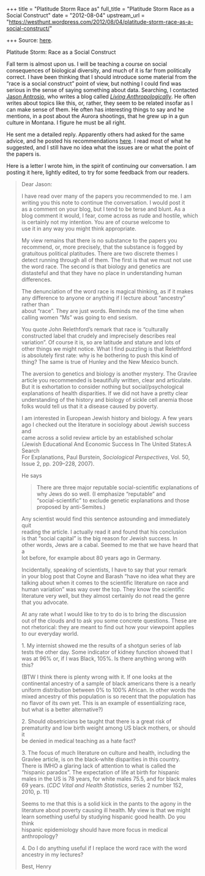 +++
title = "Platitude Storm Race as"
full_title = "Platitude Storm Race as a Social Construct"
date = "2012-08-04"
upstream_url = "https://westhunt.wordpress.com/2012/08/04/platitude-storm-race-as-a-social-construct/"

+++
Source: [here](https://westhunt.wordpress.com/2012/08/04/platitude-storm-race-as-a-social-construct/).

Platitude Storm: Race as a Social Construct

Fall term is almost upon us. I will be teaching a course on social
consequences of biological diversity, and much of it is far from
politically correct. I have been thinking that I should introduce some
material from the “race is a social construct” point of view, but
nothing I could find was serious in the sense of saying something about
data. Searching, I contacted [Jason
Antrosio](http://www.hartwick.edu/academics/majors-and-minors/social-sciences/anthropology-home/anthropology-faculty/jason-antrosio),
who writes a blog called [*Living
Anthropologically*](http://www.livinganthropologically.com). He often
writes about topics like this, or, rather, they seem to be related
insofar as I can make sense of them. He often has interesting things to
say and he mentions, in a post about the Aurora shootings, that he grew
up in a gun culture in Montana. I figure he must be all right.

He sent me a detailed reply. Apparently others had asked for the same
advice, and he posted his recommendations
[here](http://www.livinganthropologically.com/2012/07/23/teaching-race-anthropology/).
I read most of what he suggested, and I still have no idea what the
issues are or what the point of the papers is.

Here is a letter I wrote him, in the spirit of continuing our
conversation. I am posting it here, lightly edited, to try for some
feedback from our readers.

> Dear Jason:
>
> I have read over many of the papers you recommended to me. I am  
> writing you this note to continue the conversation. I would post it  
> as a comment on your blog, but I tend to be terse and blunt. As a  
> blog comment it would, I fear, come across as rude and hostile,
> which  
> is certainly not my intention. You are of course welcome to  
> use it in any way you might think appropriate.
>
> My view remains that there is no substance to the papers you  
> recommend, or, more precisely, that the substance is fogged by  
> gratuitous political platitudes. There are two discrete themes I  
> detect running through all of them. The first is that we must not
> use  
> the word race. The second is that biology and genetics are  
> distasteful and that they have no place in understanding human  
> differences.
>
> The denunciation of the word race is magical thinking, as if it
> makes  
> any difference to anyone or anything if I lecture about “ancestry”
> rather than  
> about “race”. They are just words. Reminds me of the time when  
> calling women “Ms” was going to end sexism.
>
> You quote John Relethford’s remark that race is “culturally  
> constructed label that crudely and imprecisely describes real  
> variation”. Of course it is, so are latitude and stature and lots of  
> other things we might notice. What I find puzzling is that
> Relethford  
> is absolutely first rate: why is he bothering to push this kind of  
> thing? The same is true of Hunley and the New Mexico bunch.
>
> The aversion to genetics and biology is another mystery. The Gravlee  
> article you recommended is beautifully written, clear and
> articulate.  
> But it is exhortation to consider nothing but social/psychological  
> explanations of health disparities. If we did not have a pretty
> clear  
> understanding of the history and biology of sickle cell anemia those  
> folks would tell us that it a disease caused by poverty.
>
> I am interested in European Jewish history and biology. A few years  
> ago I checked out the literature in sociology about Jewish success
> and  
> came across a solid review article by an established scholar  
> (Jewish Educational And Economic Success In The United States:A
> Search  
> For Explanations, Paul Burstein, *Sociological Perspectives*, Vol.
> 50,  
> Issue 2, pp. 209–228, 2007).
>
> He says
>
> > There are three major reputable social-scientific explanations of  
> > why Jews do so well. (I emphasize “reputable” and  
> > “social-scientific” to exclude genetic explanations and those  
> > proposed by anti-Semites.)
>
> Any scientist would find this sentence astounding and immediately
> quit  
> reading the article. I actually read it and found that his
> conclusion  
> is that “social capital” is the big reason for Jewish success. In  
> other words, Jews are a cabal. Seemed to me that we have heard that
> a  
> lot before, for example about 80 years ago in Germany.
>
> Incidentally, speaking of scientists, I have to say that your remark  
> in your blog post that Coyne and Barash “have no idea what they are  
> talking about when it comes to the scientific literature on race and  
> human variation” was way over the top. They know the scientific  
> literature very well, but they almost certainly do not read the
> genre  
> that you advocate.
>
> At any rate what I would like to try to do is to bring the
> discussion  
> out of the clouds and to ask you some concrete questions. These are  
> not rhetorical: they are meant to find out how your viewpoint
> applies  
> to our everyday world.
>
> 1\. My internist showed me the results of a shotgun series of lab  
> tests the other day. Some indicator of kidney function showed that I  
> was at 96% or, if I was Black, 105%. Is there anything wrong with  
> this?
>
> (BTW I think there is plenty wrong with it. If one looks at the  
> continental ancestry of a sample of black americans there is a
> nearly  
> uniform distribution between 0% to 100% African. In other words the  
> mixed ancestry of this population is so recent that the population
> has  
> no flavor of its own yet. This is an example of essentializing race,  
> but what is a better alternative?)
>
> 2\. Should obsetricians be taught that there is a great risk of  
> prematurity and low birth weight among US black mothers, or should
> it  
> be denied in medical teaching as a hate fact?
>
> 3\. The focus of much literature on culture and health, including
> the  
> Gravlee article, is on the black-white disparities in this country.  
> There is IMHO a glaring lack of attention to what is called the  
> “hispanic paradox”. The expectation of life at birth for hispanic  
> males in the US is 78 years, for white males 75.5, and for black
> males  
> 69 years. (*CDC Vital and Health Statistics*, series 2 number 152,  
> 2010, p. 11)
>
> Seems to me that this is a solid kick in the pants to the agony in
> the  
> literature about poverty causing ill health. My view is that we
> might  
> learn something useful by studying hispanic good health. Do you
> think  
> hispanic epidemiology should have more focus in medical anthropology?
>
> 4\. Do I do anything useful if I replace the word race with the word  
> ancestry in my lectures?
>
> Best, Henry

